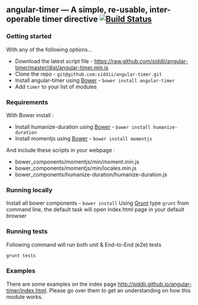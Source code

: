 ## angular-timer — A simple, re-usable, inter-operable timer directive [![Build Status](https://travis-ci.org/siddii/angular-timer.png)](https://travis-ci.org/siddii/angular-timer)

### Getting started
With any of the following options...
* Download the latest script file - https://raw.github.com/siddii/angular-timer/master/dist/angular-timer.min.js
* Clone the repo - `git@github.com:siddii/angular-timer.git`
* Install angular-timer using [Bower](http://bower.io) - `bower install angular-timer`
* Add ``timer`` to your list of modules

### Requirements
With Bower install :
* Install humanize-duration using [Bower](http://bower.io) - `bower install humanize-duration`
* Install momentjs using [Bower](http://bower.io) - `bower install momentjs`

And include these scripts in your webpage :
* bower_components/momentjs/min/moment.min.js
* bower_components/momentjs/min/locales.min.js
* bower_components/humanize-duration/humanize-duration.js


### Running locally
Install all bower components - `bower install`
Using [Grunt](http://gruntjs.com/) type `grunt` from command line, the default task will open index.html page in your
default browser

### Running tests
Following command will run both unit & End-to-End (e2e) tests
```bash
grunt tests
```

### Examples
There are some examples on the index page http://siddii.github.io/angular-timer/index.html. Please go over them to get an understanding on how this module works.
